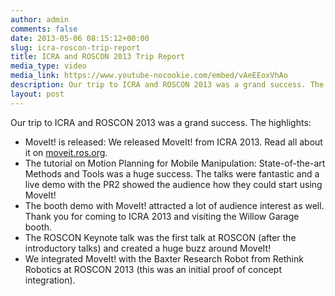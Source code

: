 ```yaml
---
author: admin
comments: false
date: 2013-05-06 08:15:12+00:00
slug: icra-roscon-trip-report
title: ICRA and ROSCON 2013 Trip Report
media_type: video
media_link: https://www.youtube-nocookie.com/embed/vAeEEoxVhAo
description: Our trip to ICRA and ROSCON 2013 was a grand success. The highlight - MoveIt! is released.
layout: post
---
```


Our trip to ICRA and ROSCON 2013 was a grand success. The highlights:

* MoveIt! is released: We released MoveIt! from ICRA 2013. Read all about it on [moveit.ros.org](https://moveit.ros.org/).
* The tutorial on Motion Planning for Mobile Manipulation: State-of-the-art Methods and Tools was a huge success. The talks were fantastic and a live demo with the PR2 showed the audience how they could start using MoveIt!
* The booth demo with MoveIt! attracted a lot of audience interest as well. Thank you for coming to ICRA 2013 and visiting the Willow Garage booth.
* The ROSCON Keynote talk was the first talk at ROSCON (after the introductory talks) and created a huge buzz around MoveIt!
* We integrated MoveIt! with the Baxter Research Robot from Rethink Robotics at ROSCON 2013 (this was an initial proof of concept integration).